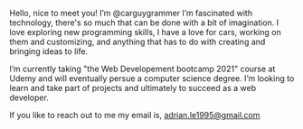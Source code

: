 Hello, nice to meet you! I’m @carguygrammer
I’m fascinated with technology, there's so much that can be done with a bit of imagination. I love exploring new programming skills, I have a love for cars, working on them and customizing, and anything that has to do with creating and bringing ideas to life.

I’m currently taking "the Web Developement bootcamp 2021" course at Udemy and will eventually persue a computer science degree.
I’m looking to learn and take part of projects and ultimately to succeed as a web developer.

If you like to reach out to me my email is, adrian.le1995@gmail.com

<!---
carguygrammer/carguygrammer is a ✨ special ✨ repository because its `README.md` (this file) appears on your GitHub profile.
You can click the Preview link to take a look at your changes.
--->
